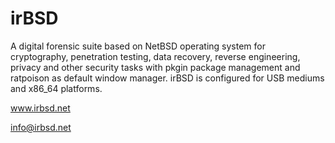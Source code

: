 # irBSD
A digital forensic suite based on NetBSD operating system for cryptography, penetration testing, 
data recovery, reverse engineering, privacy and other security tasks with pkgin package management 
and ratpoison as default window manager. irBSD is configured for USB mediums and x86_64 platforms.

www.irbsd.net

info@irbsd.net
